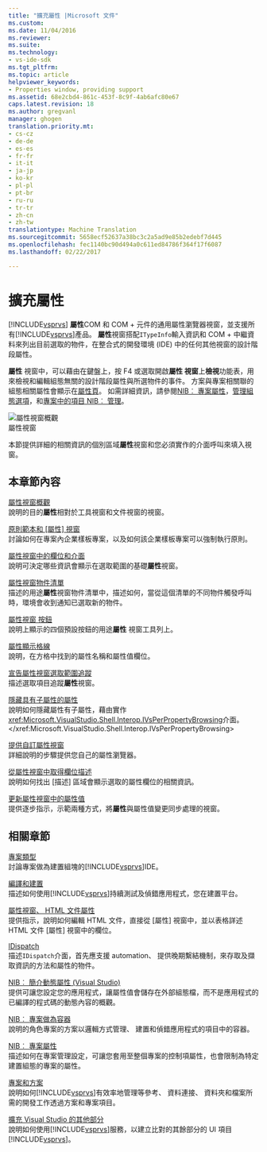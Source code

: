 ```yaml
---
title: "擴充屬性 |Microsoft 文件"
ms.custom: 
ms.date: 11/04/2016
ms.reviewer: 
ms.suite: 
ms.technology:
- vs-ide-sdk
ms.tgt_pltfrm: 
ms.topic: article
helpviewer_keywords:
- Properties window, providing support
ms.assetid: 68e2cbd4-861c-453f-8c9f-4ab6afc80e67
caps.latest.revision: 18
ms.author: gregvanl
manager: ghogen
translation.priority.mt:
- cs-cz
- de-de
- es-es
- fr-fr
- it-it
- ja-jp
- ko-kr
- pl-pl
- pt-br
- ru-ru
- tr-tr
- zh-cn
- zh-tw
translationtype: Machine Translation
ms.sourcegitcommit: 5658ecf52637a38bc3c2a5ad9e85b2edebf7d445
ms.openlocfilehash: fec1140bc90d494a0c611ed84786f364f17f6087
ms.lasthandoff: 02/22/2017

---
```

# <a name="extending-properties"></a>擴充屬性
[!INCLUDE[vsprvs](../../code-quality/includes/vsprvs_md.md)] **屬性**COM 和 COM + 元件的通用屬性瀏覽器視窗，並支援所有[!INCLUDE[vsprvs](../../code-quality/includes/vsprvs_md.md)]產品。 **屬性**視窗搭配`ITypeInfo`輸入資訊和 COM + 中繼資料來列出目前選取的物件，在整合式的開發環境 (IDE) 中的任何其他視窗的設計階段屬性。  
  
 **屬性** 視窗中，可以藉由在鍵盤上，按 F4 或選取開啟**屬性 視窗**上**檢視**功能表，用來檢視和編輯組態無關的設計階段屬性與所選物件的事件。 方案與專案相關聯的組態相關屬性會顯示在[屬性頁](../../extensibility/internals/property-pages.md)。 如需詳細資訊，請參閱[NIB︰ 專案屬性](http://msdn.microsoft.com/en-us/fb126574-24ad-4c96-9b2b-6e1f3879ba50)，[管理組態選項](../../extensibility/internals/managing-configuration-options.md)，和[專案中的項目 NIB︰ 管理](http://msdn.microsoft.com/en-us/762e606b-7f44-4b66-97a1-e30a703654a0)。  
  
 ![屬性視窗概觀](../../extensibility/internals/media/vspropertieswindow.png "vsPropertiesWindow")  
屬性視窗  
  
 本節提供詳細的相關資訊的個別區域**屬性**視窗和您必須實作的介面呼叫來填入視窗。  
  
## <a name="in-this-section"></a>本章節內容  
 [屬性視窗概觀](../../extensibility/internals/properties-window-overview.md)  
 說明的目的**屬性**相對於工具視窗和文件視窗的視窗。  
  
 [原則範本和 [屬性] 視窗](../../extensibility/internals/template-policy-and-the-properties-window.md)  
 討論如何在專案內企業樣板專案，以及如何該企業樣板專案可以強制執行原則。  
  
 [屬性視窗中的欄位和介面](../../extensibility/internals/properties-window-fields-and-interfaces.md)  
 說明可決定哪些資訊會顯示在選取範圍的基礎**屬性**視窗。  
  
 [屬性視窗物件清單](../../extensibility/internals/properties-window-object-list.md)  
 描述的用途**屬性**視窗物件清單中，描述如何，當從這個清單的不同物件觸發呼叫時，環境會收到通知已選取新的物件。  
  
 [屬性視窗 按鈕](../../extensibility/internals/properties-window-buttons.md)  
 說明上顯示的四個預設按鈕的用途**屬性** 視窗工具列上。  
  
 [屬性顯示格線](../../extensibility/internals/properties-display-grid.md)  
 說明，在方格中找到的屬性名稱和屬性值欄位。  
  
 [宣告屬性視窗選取範圍追蹤](../../misc/announcing-property-window-selection-tracking.md)  
 描述選取項目追蹤**屬性**視窗。  
  
 [隱藏具有子屬性的屬性](../../misc/hiding-properties-that-have-child-properties.md)  
 說明如何隱藏屬性有子屬性，藉由實作<xref:Microsoft.VisualStudio.Shell.Interop.IVsPerPropertyBrowsing>介面。</xref:Microsoft.VisualStudio.Shell.Interop.IVsPerPropertyBrowsing>  
  
 [提供自訂屬性視窗](../../misc/providing-a-custom-properties-window.md)  
 詳細說明的步驟提供您自己的屬性瀏覽器。  
  
 [從屬性視窗中取得欄位描述](../../misc/getting-field-descriptions-from-the-properties-window.md)  
 說明如何找出 [描述] 區域會顯示選取的屬性欄位的相關資訊。  
  
 [更新屬性視窗中的屬性值](../../misc/updating-property-values-in-the-properties-window.md)  
 提供逐步指示，示範兩種方式，將**屬性**與屬性值變更同步處理的視窗。  
  
## <a name="related-sections"></a>相關章節  
 [專案類型](../../extensibility/internals/project-types.md)  
 討論專案做為建置組塊的[!INCLUDE[vsprvs](../../code-quality/includes/vsprvs_md.md)]IDE。  
  
 [編譯和建置](../../ide/compiling-and-building-in-visual-studio.md)  
 描述如何使用[!INCLUDE[vsprvs](../../code-quality/includes/vsprvs_md.md)]持續測試及偵錯應用程式，您在建置平台。  
  
 [屬性視窗、 HTML 文件屬性](http://msdn.microsoft.com/Library/46e3d164-a1a7-42f9-87b0-344e10a37b62)  
 提供指示，說明如何編輯 HTML 文件，直接從 [屬性] 視窗中，並以表格詳述 HTML 文件 [屬性] 視窗中的欄位。  
  
 [IDispatch](http://msdn.microsoft.com/en-us/ebbff4bc-36b2-4861-9efa-ffa45e013eb5)  
 描述`IDispatch`介面，首先應支援 automation、 提供晚期繫結機制，來存取及擷取資訊的方法和屬性的物件。  
  
 [NIB︰ 簡介動態屬性 (Visual Studio)](http://msdn.microsoft.com/en-us/f5102027-1431-4195-ae40-9b991de46d3a)  
 提供可讓您設定您的應用程式，讓屬性值會儲存在外部組態檔，而不是應用程式的已編譯的程式碼的動態內容的概觀。  
  
 [NIB︰ 專案做為容器](http://msdn.microsoft.com/en-us/87d40f63-f487-4767-8963-64beec27ba1b)  
 說明的角色專案的方案以邏輯方式管理、 建置和偵錯應用程式的項目中的容器。  
  
 [NIB︰ 專案屬性](http://msdn.microsoft.com/en-us/fb126574-24ad-4c96-9b2b-6e1f3879ba50)  
 描述如何在專案管理設定，可讓您套用至整個專案的控制項屬性，也會限制為特定建置組態的專案的屬性。  
  
 [專案和方案](../../ide/solutions-and-projects-in-visual-studio.md)  
 說明如何[!INCLUDE[vsprvs](../../code-quality/includes/vsprvs_md.md)]有效率地管理等參考、 資料連接、 資料夾和檔案所需的開發工作透過方案和專案項目。  
  
 [擴充 Visual Studio 的其他部分](../../extensibility/extending-other-parts-of-visual-studio.md)  
 說明如何使用[!INCLUDE[vsprvs](../../code-quality/includes/vsprvs_md.md)]服務，以建立比對的其餘部分的 UI 項目[!INCLUDE[vsprvs](../../code-quality/includes/vsprvs_md.md)]。
